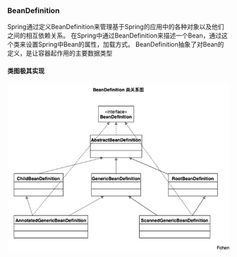 ### BeanDefinition

Spring通过定义BeanDefinition来管理基于Spring的应用中的各种对象以及他们之间的相互依赖关系。
在Spring中通过BeanDefinition来描述一个Bean，通过这个类来设置Spring中Bean的属性，加载方式。
BeanDefinition抽象了对Bean的定义，是让容器起作用的主要数据类型

#### 类图极其实现
<div align="center">
    <img src="https://github.com/FunCheney/spring/blob/master/spring-src-read/src/main/java/my/image/bean/BeanDefinition_class.jpg">
 </div>







